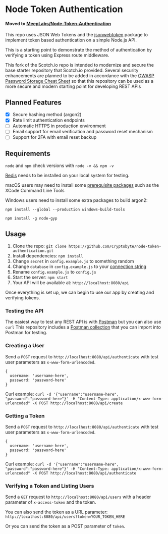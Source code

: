 # Node Token Authentication

#### Moved to [MeepLabs/Node-Token-Authentication](https://github.com/MeepLabs/Node-Token-Authentication)

This repo uses JSON Web Tokens and the [jsonwebtoken](https://github.com/auth0/node-jsonwebtoken) package to implement token based authentication on a simple Node.js API.

This is a starting point to demonstrate the method of authentication by verifying a token using Express route middleware.

This fork of the Scotch.io repo is intended to modernize and secure the base starter repository that Scotch.io provided. 
Several security enhancements are planned to be added in accordance with the [OWASP Password Storage Cheat Sheet](https://www.owasp.org/index.php/Password_Storage_Cheat_Sheet)
so that this repository can be used as a more secure and modern starting point for developing REST APIs

## Planned Features
- [x] Secure hashing method (argon2)
- [x] Rate limit authentication endpoints
- [ ] Automatic HTTPS in production environment
- [ ] Email support for email verification and password reset mechanism
- [ ] Support for 2FA with email reset backup

## Requirements

`node` and `npm` check versions with `node -v && npm -v`

[Redis](https://redis.io/topics/quickstart) needs to be installed on your local system for testing.

macOS users may need to install some [prerequisite packages](https://www.npmjs.com/package/node-gyp) such as the XCode Command Line Tools

Windows users need to install some extra packages to build argon2:

`npm install --global --production windows-build-tools`

`npm install -g node-gyp`

## Usage

1. Clone the repo: `git clone https://github.com/Cryptobyte/node-token-authentication.git`
2. Install dependencies: `npm install`
3. Change `secret` in `config.example.js` to something random
4. Change `database` in `config.example.js` to your [connection string](https://docs.mongodb.com/manual/reference/connection-string/)
5. Rename `config.example.js` to `config.js`
6. Start the server: `npm start`
7. Your API will be available at: `http://localhost:8080/api`

Once everything is set up, we can begin to use our app by creating and verifying tokens.

### Testing the API

The easiest way to test any REST API is with [Postman](https://www.getpostman.com/) but you can also use `curl`
This repository includes a [Postman collection](tests/node-token-authentication.postman_collection.json) that you can import into Postman for testing.

### Creating a User

Send a `POST` request to `http://localhost:8080/api/authenticate` with test user parameters as `x-www-form-urlencoded`. 

```
{
  username: 'username-here',
  password: 'password-here'
}
```

Curl example: `curl -d '{"username":"username-here", "password":"password-here"}' -H "Content-Type: application/x-www-form-urlencoded" -X POST http://localhost:8080/api/create`

### Getting a Token

Send a `POST` request to `http://localhost:8080/api/authenticate` with test user parameters as `x-www-form-urlencoded`. 

```
{
  username: 'username-here',
  password: 'password-here'
}
```

Curl example: `curl -d '{"username":"username-here", "password":"password-here"}' -H "Content-Type: application/x-www-form-urlencoded" -X POST http://localhost:8080/api/authenticate`

### Verifying a Token and Listing Users

Send a `GET` request to `http://localhost:8080/api/users` with a header parameter of `x-access-token` and the token.

You can also send the token as a URL parameter: `http://localhost:8080/api/users?token=YOUR_TOKEN_HERE`

Or you can send the token as a POST parameter of `token`.
